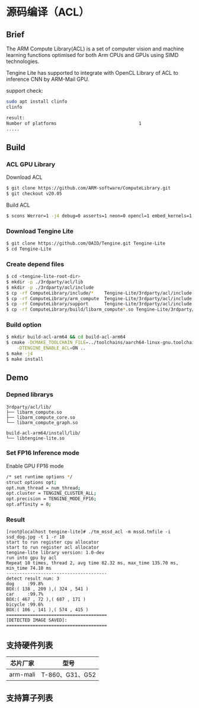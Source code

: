 # 源码编译（ACL）

## Brief

The ARM Compute Library(ACL) is a set of computer vision and machine learning functions optimised for both Arm CPUs and GPUs using SIMD technologies.

Tengine Lite has supported to integrate with OpenCL Library of ACL to inference CNN by ARM-Mail GPU.

support check:

```bash
sudo apt install clinfo
clinfo

result:
Number of platforms                               1
.....
```

## Build

### ACL GPU Library

Download ACL

```bash
$ git clone https://github.com/ARM-software/ComputeLibrary.git
$ git checkout v20.05
```

Build ACL 

```bash
$ scons Werror=1 -j4 debug=0 asserts=1 neon=0 opencl=1 embed_kernels=1 os=linux arch=arm64-v8a
```

### Download Tengine Lite

```bash
$ git clone https://github.com/OAID/Tengine.git Tengine-Lite
$ cd Tengine-Lite
```

### Create depend files

```bash
$ cd <tengine-lite-root-dir>
$ mkdir -p ./3rdparty/acl/lib
$ mkdir -p ./3rdparty/acl/include
$ cp -rf ComputeLibrary/include/*    Tengine-Lite/3rdparty/acl/include
$ cp -rf ComputeLibrary/arm_compute  Tengine-Lite/3rdparty/acl/include
$ cp -rf ComputeLibrary/support      Tengine-Lite/3rdparty/acl/include
$ cp -rf ComputeLibrary/build/libarm_compute*.so Tengine-Lite/3rdparty/acl/lib/
```

### Build option

```bash
$ mkdir build-acl-arm64 && cd build-acl-arm64
$ cmake -DCMAKE_TOOLCHAIN_FILE=../toolchains/aarch64-linux-gnu.toolchain.cmake \
	-DTENGINE_ENABLE_ACL=ON ..
$ make -j4
$ make install
```

## Demo

### Depned librarys

```
3rdparty/acl/lib/
├── libarm_compute.so
├── libarm_compute_core.so
└── libarm_compute_graph.so

build-acl-arm64/install/lib/
└── libtengine-lite.so
```

### Set FP16 Inference mode

Enable GPU FP16 mode

```bash
/* set runtime options */
struct options opt;
opt.num_thread = num_thread;
opt.cluster = TENGINE_CLUSTER_ALL;
opt.precision = TENGINE_MODE_FP16;
opt.affinity = 0;
```

### Result

```
[root@localhost tengine-lite]# ./tm_mssd_acl -m mssd.tmfile -i ssd_dog.jpg -t 1 -r 10
start to run register cpu allocator
start to run register acl allocator
tengine-lite library version: 1.0-dev
run into gpu by acl
Repeat 10 times, thread 2, avg time 82.32 ms, max_time 135.70 ms, min_time 74.10 ms
--------------------------------------
detect result num: 3 
dog     :99.8%
BOX:( 138 , 209 ),( 324 , 541 )
car     :99.7%
BOX:( 467 , 72 ),( 687 , 171 )
bicycle :99.6%
BOX:( 106 , 141 ),( 574 , 415 )
======================================
[DETECTED IMAGE SAVED]:
======================================
```

## 支持硬件列表

| 芯片厂家  | 型号      |
| -------- | --------- |
| arm-mali | T-860、G31、G52|

## 支持算子列表
